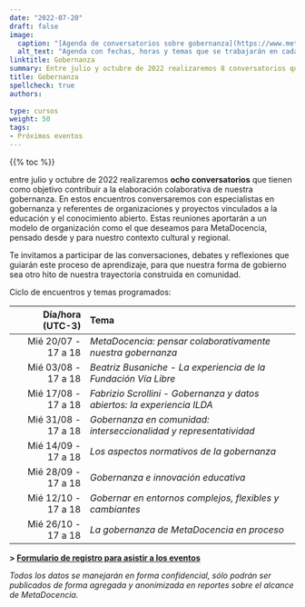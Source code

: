 ```yaml
---
date: "2022-07-20"
draft: false
image:
  caption: "[Agenda de conversatorios sobre gobernanza](https://www.metadocencia.org/content/es/evento/Gobernanza/GobernanzaMD_agenda.jpg)"
  alt_text: "Agenda con fechas, horas y temas que se trabajarán en cada uno de los encuentros de gobernanza"
linktitle: Gobernanza
summary: Entre julio y octubre de 2022 realizaremos 8 conversatorios que tienen como objetivo contribuir a la elaboración colaborativa de nuestra gobernanza. 
title: Gobernanza
spellcheck: true
authors: 
    
type: cursos
weight: 50
tags:
- Próximos eventos
---
```


{{% toc %}}

entre julio y octubre de 2022 realizaremos **ocho conversatorios** que tienen como objetivo contribuir a la elaboración colaborativa de nuestra gobernanza. En estos encuentros conversaremos con especialistas en gobernanza y referentes de organizaciones y proyectos vinculados a la educación y el conocimiento abierto. Estas reuniones aportarán a un modelo de organización como el que deseamos para MetaDocencia, pensado desde y para nuestro contexto cultural y regional.

Te invitamos a participar de las conversaciones, debates y reflexiones que guiarán este proceso de aprendizaje, para que nuestra forma de gobierno sea otro hito de nuestra trayectoria construida en comunidad. 

Ciclo de encuentros y temas programados:

|  Día/hora (UTC-3) | Tema |
| ---:  | :----------- |
|Mié 20/07 - 17 a 18 | *MetaDocencia: pensar colaborativamente nuestra gobernanza* | 
|Mié 03/08 - 17 a 18 | *Beatriz Busaniche - La experiencia de la Fundación Vía Libre* | 
|Mié 17/08 - 17 a 18 | *Fabrizio Scrollini - Gobernanza y datos abiertos: la experiencia ILDA* |
|Mié 31/08 - 17 a 18 | *Gobernanza en comunidad: interseccionalidad y representatividad* |
|Mié 14/09 - 17 a 18 | *Los aspectos normativos de la gobernanza* |
|Mié 28/09 - 17 a 18 | *Gobernanza e innovación educativa* |
|Mié 12/10 - 17 a 18 | *Gobernar en entornos complejos, flexibles y cambiantes* |
|Mié 26/10 - 17 a 18 | *La gobernanza de MetaDocencia en proceso* |

**> [Formulario de registro para asistir a los eventos](https://docs.google.com/forms/d/e/1FAIpQLSfUHrL4F10zWwOuRKW0I8y-_7YT1p8PslzIk7jLBuoR41Hs-Q/viewform)**

*Todos los datos se manejarán en forma confidencial, sólo podrán ser publicados de forma agregada y anonimizada en reportes sobre el alcance de MetaDocencia.*

